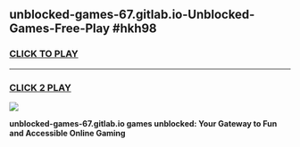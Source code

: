 
## unblocked-games-67.gitlab.io-Unblocked-Games-Free-Play #hkh98
<h3>
<a href="https://us.freeplayer.one?title=unblocked-games-67.gitlab.io&ref=9M">CLICK TO PLAY</a></h3>
<hr>

<h3>
<a href="https://us.freeplayer.one?title=unblocked-games-67.gitlab.io&ref=9M">CLICK 2 PLAY</a>
  
</h3>

<a href="https://us.freeplayer.one?title=unblocked-games-67.gitlab.io&ref=9M"><img src="https://clearcache.store/games.png"></a>


**unblocked-games-67.gitlab.io games unblocked: Your Gateway to Fun and Accessible Online Gaming**
